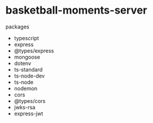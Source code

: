# basketball-moments-server

packages
- typescript
- express
- @types/express
- mongoose
- dotenv
- ts-standard
- ts-node-dev
- ts-node
- nodemon
- cors
- @types/cors
- jwks-rsa
- express-jwt
